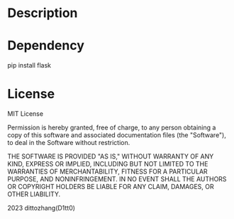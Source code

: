# Description


# Dependency
pip install flask

# License
MIT License

Permission is hereby granted, free of charge, to any person obtaining a copy of this software and associated documentation files (the "Software"), to deal in the Software without restriction.

THE SOFTWARE IS PROVIDED "AS IS," WITHOUT WARRANTY OF ANY KIND, EXPRESS OR IMPLIED, INCLUDING BUT NOT LIMITED TO THE WARRANTIES OF MERCHANTABILITY, FITNESS FOR A PARTICULAR PURPOSE, AND NONINFRINGEMENT. IN NO EVENT SHALL THE AUTHORS OR COPYRIGHT HOLDERS BE LIABLE FOR ANY CLAIM, DAMAGES, OR OTHER LIABILITY.

2023 dittozhang(D1tt0)

